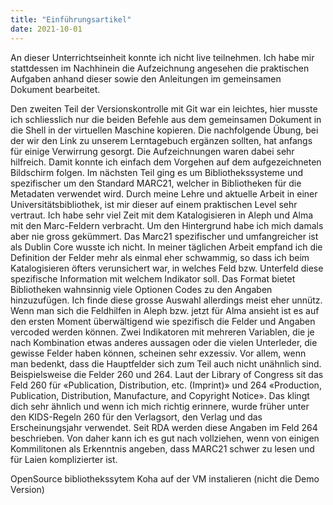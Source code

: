 ```yaml
---
title: "Einführungsartikel" 
date: 2021-10-01
---
```

An dieser Unterrichtseinheit konnte ich nicht live teilnehmen. Ich habe mir stattdessen im Nachhinein die Aufzeichnung angesehen die praktischen Aufgaben anhand  dieser sowie den Anleitungen im gemeinsamen Dokument bearbeitet. 

Den zweiten Teil der Versionskontrolle mit Git war ein leichtes, hier musste ich schliesslich nur die beiden Befehle aus dem gemeinsamen Dokument in die Shell in der virtuellen Maschine kopieren. Die nachfolgende Übung, bei der wir den Link zu unserem Lerntagebuch ergänzen sollten, hat anfangs für einige Verwirrung gesorgt. Die Aufzeichnungen waren dabei sehr hilfreich. Damit konnte ich einfach dem Vorgehen auf dem aufgezeichneten Bildschirm folgen. 
Im nächsten Teil ging es um Bibliothekssysteme und spezifischer um den Standard MARC21, welcher in Bibliotheken für die Metadaten verwendet wird. Durch meine Lehre und aktuelle Arbeit in einer Universitätsbibliothek, ist mir dieser auf einem praktischen Level sehr vertraut. Ich habe sehr viel Zeit mit dem Katalogisieren in Aleph und Alma mit den Marc-Feldern verbracht. Um den Hintergrund habe ich mich damals aber nie gross gekümmert. Das Marc21 spezifischer und umfangreicher ist als Dublin Core wusste ich nicht. In meiner täglichen Arbeit empfand ich die Definition der Felder mehr als einmal eher schwammig, so dass ich beim Katalogisieren öfters verunsichert war, in welches Feld bzw. Unterfeld diese spezifische Information mit welchem Indikator soll. Das Format bietet Bibliotheken wahnsinnig viele Optionen Codes zu den Angaben hinzuzufügen. Ich finde diese grosse Auswahl allerdings meist eher unnütz. Wenn man sich die Feldhilfen in Aleph bzw. jetzt für Alma ansieht ist es auf den ersten Moment überwältigend wie spezifisch die Felder und Angaben vercoded werden können. Zwei Indikatoren mit mehreren Variablen, die je nach Kombination etwas anderes aussagen oder die vielen Unterleder, die gewisse  Felder haben können, scheinen sehr exzessiv. Vor allem, wenn man bedenkt, dass die Hauptfelder sich zum Teil auch nicht unähnlich sind. Beispielsweise die  Felder 260 und 264. Laut der Library of Congress sit das Feld 260 für «Publication, Distribution, etc. (Imprint)» und 264 «Production, Publication, Distribution, Manufacture, and Copyright Notice». Das klingt dich sehr ähnlich und wenn ich mich richtig erinnere, wurde früher unter den KIDS-Regeln 260 für den Verlagsort, den Verlag und das Erscheinungsjahr verwendet. Seit RDA werden diese Angaben im Feld 264 beschrieben. Von daher kann ich es gut nach vollziehen, wenn von einigen Kommilitonen als Erkenntnis angeben, dass MARC21 schwer zu lesen und für Laien komplizierter ist. 

  
  
OpenSource bibliothekssytem Koha
  auf der VM instalieren (nicht die Demo Version)
